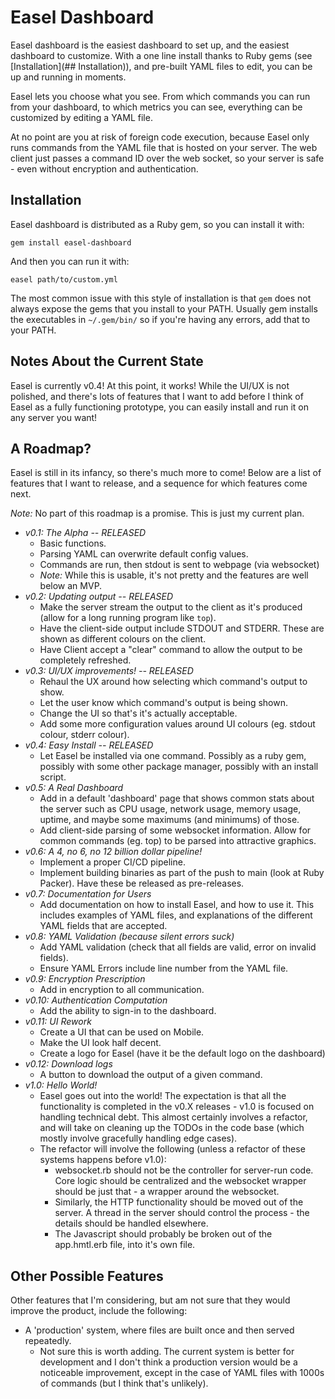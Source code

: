 # Easel Dashboard

Easel dashboard is the easiest dashboard to set up, and the easiest dashboard to
customize. With a one line install thanks to Ruby gems (see
[Installation](## Installation)), and pre-built YAML files to edit, you can be up
and running in moments.

Easel lets you choose what you see. From which commands you can run from
your dashboard, to which metrics you can see, everything can be customized
by editing a YAML file.

At no point are you at risk of foreign code execution, because Easel only runs
commands from the YAML file that is hosted on your server. The web client just
passes a command ID over the web socket, so your server is safe - even without
encryption and authentication.

## Installation

Easel dashboard is distributed as a Ruby gem, so you can install it with:

    gem install easel-dashboard

And then you can run it with:

    easel path/to/custom.yml

The most common issue with this style of installation is that `gem` does not always
expose the gems that you install to your PATH. Usually gem installs the executables
in `~/.gem/bin/` so if you're having any errors, add that to your PATH.

## Notes About the Current State

Easel is currently v0.4! At this point, it works! While the UI/UX is not polished,
and there's lots of features that I want to add before I think of Easel as a fully
functioning prototype, you can easily install and run it on any server you want!

## A Roadmap?

Easel is still in its infancy, so there's much more to come! Below are a list of
features that I want to release, and a sequence for which features come next.

*Note:* No part of this roadmap is a promise. This is just my current plan.

  - *v0.1: The Alpha -- RELEASED*
      - Basic functions.
      - Parsing YAML can overwrite default config values.
      - Commands are run, then stdout is sent to webpage (via websocket)
      - _Note:_ While this is usable, it's not pretty and the features are well
        below an MVP.
  - *v0.2: Updating output -- RELEASED*
      - Make the server stream the output to the client as it's produced (allow
        for a long running program like `top`).
      - Have the client-side output include STDOUT and STDERR. These are shown as
        different colours on the client.
      - Have Client accept a "clear" command to allow the output to be completely
        refreshed.
  - *v0.3: UI/UX improvements! -- RELEASED*
      - Rehaul the UX around how selecting which command's output to show.
      - Let the user know which command's output is being shown.
      - Change the UI so that's it's actually acceptable.
      - Add some more configuration values around UI colours (eg. stdout colour,
        stderr colour).
  - *v0.4: Easy Install -- RELEASED*
      - Let Easel be installed via one command. Possibly as a ruby gem, possibly
        with some other package manager, possibly with an install script.
  - *v0.5: A Real Dashboard*
      - Add in a default 'dashboard' page that shows common stats about the server
        such as CPU usage, network usage, memory usage, uptime, and maybe
        some maximums (and minimums) of those.
      - Add client-side parsing of some websocket information. Allow for common
        commands (eg. top) to be parsed into attractive graphics.
  - *v0.6: A 4, no 6, no 12 billion dollar pipeline!*
      - Implement a proper CI/CD pipeline.
      - Implement building binaries as part of the push to main (look at Ruby
        Packer). Have these be released as pre-releases.
  - *v0.7: Documentation for Users*
      - Add documentation on how to install Easel, and how to use it. This includes
        examples of YAML files, and explanations of the different YAML fields that are
        accepted.
  - *v0.8: YAML Validation (because silent errors suck)*
      - Add YAML validation (check that all fields are valid, error on invalid fields).
      - Ensure YAML Errors include line number from the YAML file.
  - *v0.9: Encryption Prescription*
      - Add in encryption to all communication.
  - *v0.10: Authentication Computation*
      - Add the ability to sign-in to the dashboard.
  - *v0.11: UI Rework*
      - Create a UI that can be used on Mobile.
      - Make the UI look half decent.
      - Create a logo for Easel (have it be the default logo on the dashboard)
  - *v0.12: Download logs*
      - A button to download the output of a given command.
  - *v1.0: Hello World!*
      - Easel goes out into the world! The expectation is that all the
        functionality is completed in the v0.X releases - v1.0 is focused on
        handling technical debt. This almost certainly involves a refactor, and
        will take on cleaning up the TODOs in the code base (which mostly involve
        gracefully handling edge cases).
      - The refactor will involve the following (unless a refactor of these
        systems happens before v1.0):
        - websocket.rb should not be the controller for server-run code. Core
          logic should be centralized and the websocket wrapper should be just
          that - a wrapper around the websocket.
        - Similarly, the HTTP functionality should be moved out of the server.
          A thread in the server should control the process - the details should
          be handled elsewhere.
        - The Javascript should probably be broken out of the app.hmtl.erb file,
          into it's own file.

## Other Possible Features

Other features that I'm considering, but am not sure that they would improve the
product, include the following:

  - A 'production' system, where files are built once and then served repeatedly.
      - Not sure this is worth adding. The current system is better for development
        and I don't think a production version would be a noticeable improvement,
        except in the case of YAML files with 1000s of commands (but I think
        that's unlikely).
